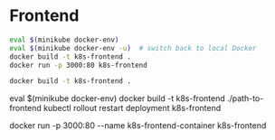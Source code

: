 # Frontend 

```bash
eval $(minikube docker-env)
eval $(minikube docker-env -u)  # switch back to local Docker
docker build -t k8s-frontend .
docker run -p 3000:80 k8s-frontend

```

```bash
docker build -t k8s-frontend .
```


eval $(minikube docker-env)
docker build -t k8s-frontend ./path-to-frontend
kubectl rollout restart deployment k8s-frontend

docker run -p 3000:80 --name k8s-frontend-container k8s-frontend